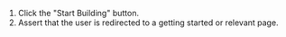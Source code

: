 1. Click the "Start Building" button.
2. Assert that the user is redirected to a getting started or relevant page.
